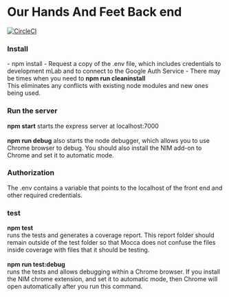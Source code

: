 # Our Hands And Feet Back end
[![CircleCI](https://circleci.com/gh/WebJamApps/OurHandsAndFeetBackend.svg?style=svg)](https://circleci.com/gh/WebJamApps/OurHandsAndFeetBackend)


<h3>Install</h3>
- npm install
- Request a copy of the .env file, which includes credentials to development mLab and to connect to the Google Auth Service
- There may be times when you need to <b>npm run cleaninstall</b><br>This eliminates any conflicts with existing node modules and new ones being used.

<h3>Run the server</h3>
<b>npm start</b> starts the express server at localhost:7000<br>
<br>
<b>npm run debug</b> also starts the node debugger, which allows you to use Chrome browser to debug. You should also install the NIM add-on to Chrome and set it to automatic mode.


<h3>Authorization</h3>
The .env contains a variable that points to the localhost of the front end and other required credentials.<br>

<h3>test</h3><b>npm test</b><br>
runs the tests and generates a coverage report. This report folder should remain outside of the test folder so that Mocca does not confuse the files inside coverage with files that it should be testing.<br><br>
<b>npm run test:debug</b><br>
runs the tests and allows debugging within a Chrome browser. If you install the NIM chrome extension, and set it to automatic mode, then Chrome will open automatically after you run this command.
